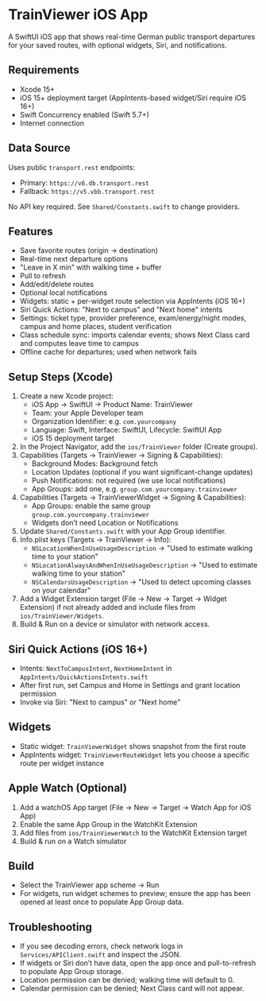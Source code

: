 # TrainViewer iOS App

A SwiftUI iOS app that shows real-time German public transport departures for your saved routes, with optional widgets, Siri, and notifications.

## Requirements
- Xcode 15+
- iOS 15+ deployment target (AppIntents-based widget/Siri require iOS 16+)
- Swift Concurrency enabled (Swift 5.7+)
- Internet connection

## Data Source
Uses public `transport.rest` endpoints:
- Primary: `https://v6.db.transport.rest`
- Fallback: `https://v5.vbb.transport.rest`

No API key required. See `Shared/Constants.swift` to change providers.

## Features
- Save favorite routes (origin → destination)
- Real-time next departure options
- "Leave in X min" with walking time + buffer
- Pull to refresh
- Add/edit/delete routes
- Optional local notifications
- Widgets: static + per-widget route selection via AppIntents (iOS 16+)
- Siri Quick Actions: "Next to campus" and "Next home" intents
- Settings: ticket type, provider preference, exam/energy/night modes, campus and home places, student verification
- Class schedule sync: imports calendar events; shows Next Class card and computes leave time to campus
- Offline cache for departures; used when network fails

## Setup Steps (Xcode)
1. Create a new Xcode project:
   - iOS App → SwiftUI → Product Name: TrainViewer
   - Team: your Apple Developer team
   - Organization Identifier: e.g. `com.yourcompany`
   - Language: Swift, Interface: SwiftUI, Lifecycle: SwiftUI App
   - iOS 15 deployment target
2. In the Project Navigator, add the `ios/TrainViewer` folder (Create groups).
3. Capabilities (Targets → TrainViewer → Signing & Capabilities):
   - Background Modes: Background fetch
   - Location Updates (optional if you want significant-change updates)
   - Push Notifications: not required (we use local notifications)
   - App Groups: add one, e.g. `group.com.yourcompany.trainviewer`
4. Capabilities (Targets → TrainViewerWidget → Signing & Capabilities):
   - App Groups: enable the same group `group.com.yourcompany.trainviewer`
   - Widgets don’t need Location or Notifications
5. Update `Shared/Constants.swift` with your App Group identifier.
6. Info.plist keys (Targets → TrainViewer → Info):
   - `NSLocationWhenInUseUsageDescription` → "Used to estimate walking time to your station"
   - `NSLocationAlwaysAndWhenInUseUsageDescription` → "Used to estimate walking time to your station"
   - `NSCalendarsUsageDescription` → "Used to detect upcoming classes on your calendar"
7. Add a Widget Extension target (File → New → Target → Widget Extension) if not already added and include files from `ios/TrainViewer/Widgets`.
8. Build & Run on a device or simulator with network access.

## Siri Quick Actions (iOS 16+)
- Intents: `NextToCampusIntent`, `NextHomeIntent` in `AppIntents/QuickActionsIntents.swift`
- After first run, set Campus and Home in Settings and grant location permission
- Invoke via Siri: "Next to campus" or "Next home"

## Widgets
- Static widget: `TrainViewerWidget` shows snapshot from the first route
- AppIntents widget: `TrainViewerRouteWidget` lets you choose a specific route per widget instance

## Apple Watch (Optional)
1. Add a watchOS App target (File → New → Target → Watch App for iOS App)
2. Enable the same App Group in the WatchKit Extension
3. Add files from `ios/TrainViewerWatch` to the WatchKit Extension target
4. Build & run on a Watch simulator

## Build
- Select the TrainViewer app scheme → Run
- For widgets, run widget schemes to preview; ensure the app has been opened at least once to populate App Group data.

## Troubleshooting
- If you see decoding errors, check network logs in `Services/APIClient.swift` and inspect the JSON.
- If widgets or Siri don’t have data, open the app once and pull-to-refresh to populate App Group storage.
- Location permission can be denied; walking time will default to 0.
- Calendar permission can be denied; Next Class card will not appear.